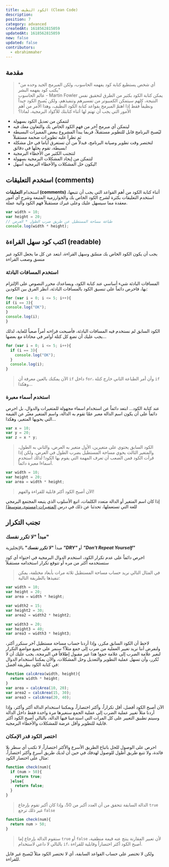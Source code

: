 ```yaml
---
title: الكود النظيف (Clean Code)
description: 
position: 7
category: advanced
createdAt: 1618562815059
updatedAt: 1618562815059
new: false
updated: false
contributors:
  - ebrahimmaher
---
```

## مقدمة
> "أي شخص يستطيع كتابة كود يفهمه الحاسوب، ولكن المبرمج الجيد وحده من يكتب كود يفهمه البشر"
> <br> عالم الحاسوب - Martin Fowler
يمكن كتابة الكود بكثير من الطرق لتحقيق نفس النتيجة، كلهم سيتمكن الكمبيوتر من تفسيرهم وتنفيذهم، ولكن يُصبح الكود جيداً ونظيفاً فقط إذا اهتمّ المبرمج بقواعد كتابة الكود النظيف، وهذا اﻷمر من أهم اﻷمور التي يجب أن تهتم لها أثناء كتابتك للأكواد البرمجية، لماذا؟
- لتتمكن من تعديل الكود بسهولة
- ليتمكن أي مبرمج آخر من فهم الكود الخاص بك والتعاون معك فيه
- ليُصبح البرنامج قابل للتطوير مستقبلاً، فربما يبدأ المشروع ببعض المميزات البسيطة ثم تطرأ عليه تطويرات ضخمة مستقبلاً
- لتختصر وقت تطوير وصيانة البرنامج، فبدلاً من أن تستغرق أياما في حل مشكلة بسيطة، تقوم بحلها في دقائق!
- لتتجنب الكثير من اﻷخطاء البرمجية
- لتتمكن من إيجاد المشكلات البرمجية بسهولة
- ليكون حل المشكلات واﻷخطاء البرمجية أسهل!

## استخدم التعليقات (comments)
استخدام **التعليقات (comments)** أثناء كتابة الكود من أهم القواعد التي يجب أن تتبعها، استخدم التعليقات بكثرة لشرح الكود الخاص بك والخوارزمية المتبعة وشرح أي أمور معقدة مما سيسهل عليك وعلى غيرك مستقبلاً فهم الكود وآلية عملة.

```js
var width = 10;
var height = 20;
// طباعة مساحة المستطيل عن طريق ضرب الطول * العرض
console.log(width * height);
```

## اكتب كود سهل القراءة (readable)
يجب أن يكون الكود الخاص بك منسّق وسهل القراءة، ابتعد عن كل ما يجعل الكود غير منسق وصعب القراءة

### استخدم المسافات البادئة
المسافات البادئة شيء أساسي عند كتابة الكود، ويساعدك محرر النصوص على اﻹلتزام بها، فاحرص دائماً على تنسيق الكود بالمسافات البادئة، انظر الفرق بين الكودين:

```js
for (var i = 0; i <= 5; i++){
if (i == 3){
console.log("OK");
}
console.log(i);
}
```
الكود السابق لم نستخدم فيه المسافات البادئة، فأصبحت قراءته أمراً صعباً للغاية، لذلك يجب عليك أن تضع كل كتلة أوامر في محاذاة مع بعضها...

```js
for (var i = 0; i <= 5; i++){
  if (i == 3){
    console.log("OK");
  }
  console.log(i);
}
```
> اﻵن يمكنك بالعين معرفة أن `if` داخل `for`، وأن أمر الطباعة الثاني خارج كتلة `if` وهكذا...


### استخدم أسماء معبرة
عند كتابة الكود... ابتعد دائماً عن استخدام اسماء مجهولة للمتغيرات والدوال، بل احرص دائماً على أن يكون اسم الدالة معبر عمّا تقوم به الدالة، واسم المتغير معبّر عن القيمة التي يحويها المتغير، وهكذا...

```js
var x = 10;
var y = 20;
var z = x * y;
```
> الكود السابق يحتوي على متغيرين، اﻷول متغير به العرض، والثاني به الطول، والمتغير الثالث يحوي مساحة المستطيل بضرب الطول في العرض، ولكن إذا قرأت الكود فمن الصعب أن تعرف المهمة التي يقوم بها الكود! لذلك استخدم أسماءا معبرة دائماً.

```js
var width = 10;
var height = 20;
var area = width * height;
```
> اﻵن أصبح الكود أكثر قابلية للقراءة والفهم!

<base-alert type="tip">

إذا كان اسم المتغير أو الدالة متعدد الكلمات، اتبع اﻷسلوب الذي يتبعه المجتمع البرمجي للغة التي تستعملها، تحدثنا عن ذلك في درس [المتغيرات (مستوى متوسط)](/tutorials/algorithms/intermediate/variables#اﻷسماء-متعددة-الكلمات)


</base-alert>

## تجنب التكرار

### مبدأ "لا تكرر نفسك"
مبدأ **"لا تكرر نفسك"** باﻹنجليزية ***"DRY"*** أو ***"Don't Repeat Yourself"***

احرص دائماً على عدم تكرار الكود، استخدم الدوال البرمجية في احتواء أي كود ستستخدمه أكثر من مره أو تتوقع تكرار استخدامه مستقبلاً

> في المثال التالي نريد حساب مساحة المستطيل ثلاثة مرات بأبعاد مختلفة، يمكن تنفيذها بالطريقة التالية:
```js
var width = 10;
var height = 20;
var area = width * height;

var width2 = 15;
var height2 = 30;
var area2 = width2 * height2;

var width3 = 20;
var height3 = 40;
var area3 = width3 * height3;
```

لاحظ أن الكود السابق مكرر، وإذا أردنا حساب مساحة مستطيل آخر سنكرر أكثر، ولنفرض أننا نريد تغيير العملية من ضرب إلى جمع مثلاً؟ سنمر على جميع مواضع التكرار لنغير علامة الضرب إلى علامة جمع! هذا غير مقبول إطلاقاً في البرمجة، يجب عليك أن ﻻ تُكرر، وأن تسهل عملية التطوير والتعديل وحل المشكلات، واﻵن يمكننا استخدام الدوال في كتابة الكود بطريقة أفضل:
```js
function calcArea(width, height){
  return width * height;
}
var area = calcArea(10, 20);
var area2 = calcArea(15, 30);
var area3 = calcArea(20, 40);
```
اﻵن أصبح الكود أفضل، أقل تكراراً، وأكثر اختصاراً، ويمكننا استخدام الدالة أكثر وأكثر، وإذا أردنا مثلاً تغيير عملية الضرب إلى عملية الجمع سنغيرها مرة واحدة فقط داخل الدالة وسيتم تطبيق التغيير على كل المرات التي استدعينا فيها الدالة، بالتالي أصبح الكود أكثر قابلية للتطوير وأقل عرضة للمشكلات واﻷخطاء البرمجية.

### اختصر الكود قدر اﻹمكان
احرص على الوصول للحل باتباع الطريق اﻷسرع واﻷكثر اختصاراً، لا تكتب أي سطر بلا فائدة، ولا تتبع طريق أطول للوصول لهدفك في حين أن لديك طريق أسرع وأكثر اختصاراً، مثال على اختصار الكود:

```js
function check(num){
  if (num > 50){
    return true;
  }else{
    return false;
  }
}
```
> الدالة السابقة تتحقق من أن العدد أكبر من 50، وإذا كان أكبر تقوم بإرجاع `true` غير ذلك ترجع `false`

```js
function check(num){
  return num > 50;
}
```
> ستقوم الدالة بإرجاع إما `true` أو `false` ﻷن تعبير المقارنة ينتج عنه قيمة منطقية، بالتالي لا داعي لاستخدام `if`، أصبح الكود أكثر اختصاراً وقابلية للقراءة.

<base-alert type="warning">

ولكن لا تختصر على حساب القواعد السابقة، أي لا تختصر الكود مثلاً ليُصبح غير قابل للقراءة.

</base-alert>



<!-- ## Best Practices

## Paradigms
### OOP

## Patterns

## Archs
 -->

